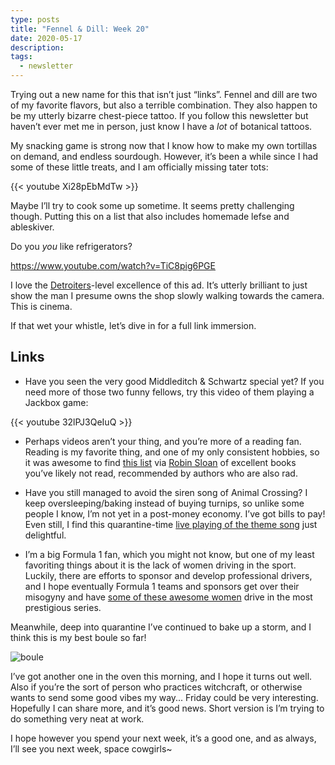 ```yaml
---
type: posts
title: "Fennel & Dill: Week 20"
date: 2020-05-17
description: 
tags:
  - newsletter
---
```


Trying out a new name for this that isn’t just “links”. Fennel and dill are two of my favorite flavors, but also a terrible combination. They also happen to be my utterly bizarre chest-piece tattoo. If you follow this newsletter but haven’t ever met me in person, just know I have a _lot_ of botanical tattoos. 

My snacking game is strong now that I know how to make my own tortillas on demand, and endless sourdough. However, it’s been a while since I had some of these little treats, and I am officially missing tater tots:

{{< youtube Xi28pEbMdTw >}}

Maybe I’ll try to cook some up sometime. It seems pretty challenging though. Putting this on a list that also includes homemade lefse and ableskiver.

Do you _you_ like refrigerators?

https://www.youtube.com/watch?v=TiC8pig6PGE

I love the [Detroiters](http://www.cc.com/shows/detroiters)-level excellence of this ad. It’s utterly brilliant to just show the man I presume owns the shop slowly walking towards the camera. This is cinema.

If that wet your whistle, let’s dive in for a full link immersion.

## Links

- Have you seen the very good Middleditch & Schwartz special yet? If you need more of those two funny fellows, try this video of them playing a Jackbox game:

{{< youtube 32lPJ3QeIuQ >}}

- Perhaps videos aren’t your thing, and you’re more of a reading fan. Reading is my favorite thing, and one of my only consistent hobbies, so it was awesome to find [this list](https://lithub.com/26-books-from-the-last-decade-that-if-you-havent-read-you-should/) via [Robin Sloan](https://www.robinsloan.com) of excellent books you’ve likely not read, recommended by authors who are also rad.

- Have you still managed to avoid the siren song of Animal Crossing? I keep oversleeping/baking instead of buying turnips, so unlike some people I know, I’m not yet in a post-money economy. I’ve got bills to pay! Even still, I find this quarantine-time [live playing of the theme song](https://twitter.com/animalcrossing/status/1261295269338992640?s=20) just delightful.

- I’m a big Formula 1 fan, which you might not know, but one of my least favoriting things about it is the lack of women driving in the sport. Luckily, there are efforts to sponsor and develop professional drivers, and I hope eventually Formula 1 teams and sponsors get over their misogyny and have [some of these awesome women](https://wseries.com) drive in the most prestigious series.

Meanwhile, deep into quarantine I’ve continued to bake up a storm, and I think this is my best boule so far! 

![boule](https://www.brookshelley.com/photos/boule.jpg)

I’ve got another one in the oven this morning, and I hope it turns out well. Also if you’re the sort of person who practices witchcraft, or otherwise wants to send some good vibes my way... Friday could be very interesting. Hopefully I can share more, and it’s good news. Short version is I’m trying to do something very neat at work.

I hope however you spend your next week, it’s a good one, and as always, I’ll see you next week, space cowgirls~
